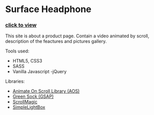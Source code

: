 # Surface Headphone

### [click to view](https://corozb.github.io/surface-headphone/)

This site is about a product page. Contain a video animated by scroll, description of the feactures and pictures gallery.

Tools used:
- HTML5, CSS3
- SASS
- Vanilla Javascript
-jQuery

Libraries:
- [Animate On Scroll Library (AOS)](https://michalsnik.github.io/aos/)
- [Green Sock (GSAP)](https://greensock.com/gsap/)
- [ScrollMagic](https://scrollmagic.io/)
- [SimpleLightBox](https://simplelightbox.com/)

